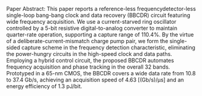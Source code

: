Paper Abstract:
This paper reports a reference-less frequencydetector-less single-loop bang-bang clock and data recovery
(BBCDR) circuit featuring wide frequency acquisition. We use
a current-starved ring oscillator controlled by a 5-bit resistive
digital-to-analog converter to maintain quarter-rate operation,
supporting a capture range of 110.4%. By the virtue of a
deliberate-current-mismatch charge pump pair, we form the
single-sided capture scheme in the frequency detection characteristic, eliminating the power-hungry circuits in the high-speed
clock and data paths. Employing a hybrid control circuit, the
proposed BBCDR automates frequency acquisition and phase
tracking in the overall 32 bands. Prototyped in a 65-nm CMOS,
the BBCDR covers a wide data rate from 10.8 to 37.4 Gb/s,
achieving an acquisition speed of 4.63 [(Gb/s)/µs] and an energy
efficiency of 1.3 pJ/bit.
